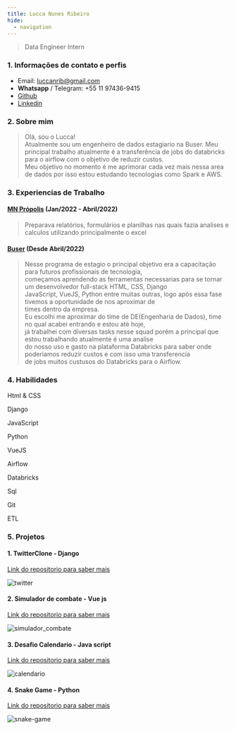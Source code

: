 ```yaml
---
title: Lucca Nunes Ribeiro
hide:
  - navigation
---
```


> Data Engineer Intern

### 1. Informações de contato e perfis

* Email: luccanrib@gmail.com
* **Whatsapp** / Telegram: +55 11 97436-9415
* [Github](https://github.com/luccaribeiro)
* [Linkedin](https://www.linkedin.com/in/luccanunesribeiro/)


### 2. Sobre mim
>Olá, sou o Lucca!<br>
>Atualmente sou um engenheiro de dados estagiario na Buser. Meu principal trabalho atualmente é a transferência de jobs do databricks para o airflow com o objetivo de reduzir custos. <br>
>Meu objetivo no momento é me aprimorar cada vez mais nessa area de dados por isso estou estudando tecnologias como Spark e AWS.


### 3. Experiencias de Trabalho

#### [MN Própolis](https://mnpropolis.com.br/) (Jan/2022 - Abril/2022)
> Preparava relatórios, formulários e planilhas nas quais fazia analises e calculos utilizando principalmente o excel

#### [Buser](https://buser.com.br) (Desde Abril/2022)
> Nesse programa de estagio o principal objetivo era a capacitação para futuros profissionais de tecnologia, <br>
> começamos aprendendo as ferramentas necessarias para se tornar um desenvolvedor full-stack HTML, CSS, Django <br>
> JavaScript, VueJS, Python entre muitas outras, logo após essa fase tivemos a oportunidade de nos aproximar de <br>
> times dentro da empresa. <br>
> Eu escolhi me aproximar do time de DE(Engenharia de Dados), time no qual acabei entrando e estou até hoje, <br>
> já trabalhei com diversas tasks nesse squad porém a principal que estou trabalhando atualmente é uma analise <br>
> do nosso uso e gasto na plataforma Databricks para saber onde poderiamos reduzir custos e com isso uma transferencia<br>
> de jobs muitos custusos do Databricks para o Airflow.

### 4. Habilidades

Html & CSS

Django

JavaScript

Python

VueJS

Airflow

Databricks

Sql

Git

ETL

### 5. Projetos

#### 1. TwitterClone - Django
<a href="https://github.com/luccaribeiro/Twitter-Clone">Link do repositorio para saber mais</a>

![twitter](https://user-images.githubusercontent.com/104439599/215157069-4871f2dc-557a-450e-91dc-692d0b03ceef.jpeg)
#### 2. Simulador de combate - Vue js
<a href="https://github.com/luccaribeiro/simulador-batalha">Link do repositorio para saber mais</a>

![simulador_combate](https://user-images.githubusercontent.com/104439599/215160423-5efbdfb6-3c0b-4876-995f-2a36017ab45e.png)
#### 3. Desafio Calendario - Java script
<a href="https://github.com/luccaribeiro/Desafio-Calendario">Link do repositorio para saber mais</a>

![calendario](https://user-images.githubusercontent.com/104439599/215160454-2f8504b4-993f-4c81-a18d-c55a24295557.png)
#### 4. Snake Game - Python
<a href="https://github.com/luccaribeiro/Snake-game">Link do repositorio para saber mais</a>

![snake-game](https://user-images.githubusercontent.com/104439599/215160503-9ab19abd-8095-454b-9fd1-6df7d691c8f6.png)


